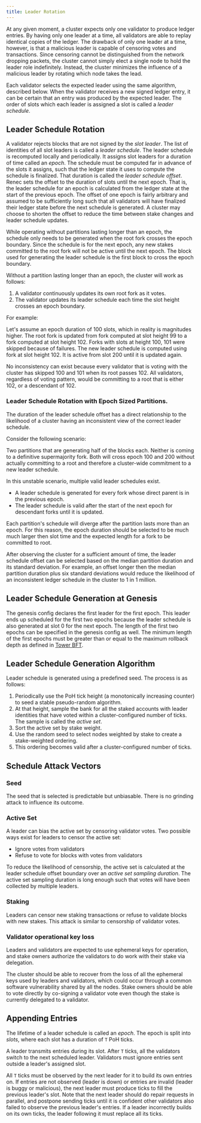 ```yaml
---
title: Leader Rotation
---
```


At any given moment, a cluster expects only one validator to produce ledger entries. By having only one leader at a time, all validators are able to replay identical copies of the ledger. The drawback of only one leader at a time, however, is that a malicious leader is capable of censoring votes and transactions. Since censoring cannot be distinguished from the network dropping packets, the cluster cannot simply elect a single node to hold the leader role indefinitely. Instead, the cluster minimizes the influence of a malicious leader by rotating which node takes the lead.

Each validator selects the expected leader using the same algorithm, described below. When the validator receives a new signed ledger entry, it can be certain that an entry was produced by the expected leader. The order of slots which each leader is assigned a slot is called a _leader schedule_.

## Leader Schedule Rotation

A validator rejects blocks that are not signed by the _slot leader_. The list of identities of all slot leaders is called a _leader schedule_. The leader schedule is recomputed locally and periodically. It assigns slot leaders for a duration of time called an _epoch_. The schedule must be computed far in advance of the slots it assigns, such that the ledger state it uses to compute the schedule is finalized. That duration is called the _leader schedule offset_. Renec sets the offset to the duration of slots until the next epoch. That is, the leader schedule for an epoch is calculated from the ledger state at the start of the previous epoch. The offset of one epoch is fairly arbitrary and assumed to be sufficiently long such that all validators will have finalized their ledger state before the next schedule is generated. A cluster may choose to shorten the offset to reduce the time between stake changes and leader schedule updates.

While operating without partitions lasting longer than an epoch, the schedule only needs to be generated when the root fork crosses the epoch boundary. Since the schedule is for the next epoch, any new stakes committed to the root fork will not be active until the next epoch. The block used for generating the leader schedule is the first block to cross the epoch boundary.

Without a partition lasting longer than an epoch, the cluster will work as follows:

1. A validator continuously updates its own root fork as it votes.
2. The validator updates its leader schedule each time the slot height crosses an epoch boundary.

For example:

Let's assume an epoch duration of 100 slots, which in reality is magnitudes higher. The root fork is updated from fork computed at slot height 99 to a fork computed at slot height 102. Forks with slots at height 100, 101 were skipped because of failures. The new leader schedule is computed using fork at slot height 102. It is active from slot 200 until it is updated again.

No inconsistency can exist because every validator that is voting with the cluster has skipped 100 and 101 when its root passes 102. All validators, regardless of voting pattern, would be committing to a root that is either 102, or a descendant of 102.

### Leader Schedule Rotation with Epoch Sized Partitions.

The duration of the leader schedule offset has a direct relationship to the likelihood of a cluster having an inconsistent view of the correct leader schedule.

Consider the following scenario:

Two partitions that are generating half of the blocks each. Neither is coming to a definitive supermajority fork. Both will cross epoch 100 and 200 without actually committing to a root and therefore a cluster-wide commitment to a new leader schedule.

In this unstable scenario, multiple valid leader schedules exist.

- A leader schedule is generated for every fork whose direct parent is in the previous epoch.
- The leader schedule is valid after the start of the next epoch for descendant forks until it is updated.

Each partition's schedule will diverge after the partition lasts more than an epoch. For this reason, the epoch duration should be selected to be much much larger then slot time and the expected length for a fork to be committed to root.

After observing the cluster for a sufficient amount of time, the leader schedule offset can be selected based on the median partition duration and its standard deviation. For example, an offset longer then the median partition duration plus six standard deviations would reduce the likelihood of an inconsistent ledger schedule in the cluster to 1 in 1 million.

## Leader Schedule Generation at Genesis

The genesis config declares the first leader for the first epoch. This leader ends up scheduled for the first two epochs because the leader schedule is also generated at slot 0 for the next epoch. The length of the first two epochs can be specified in the genesis config as well. The minimum length of the first epochs must be greater than or equal to the maximum rollback depth as defined in [Tower BFT](../implemented-proposals/tower-bft.md).

## Leader Schedule Generation Algorithm

Leader schedule is generated using a predefined seed. The process is as follows:

1. Periodically use the PoH tick height \(a monotonically increasing counter\) to seed a stable pseudo-random algorithm.
2. At that height, sample the bank for all the staked accounts with leader identities that have voted within a cluster-configured number of ticks. The sample is called the _active set_.
3. Sort the active set by stake weight.
4. Use the random seed to select nodes weighted by stake to create a stake-weighted ordering.
5. This ordering becomes valid after a cluster-configured number of ticks.

## Schedule Attack Vectors

### Seed

The seed that is selected is predictable but unbiasable. There is no grinding attack to influence its outcome.

### Active Set

A leader can bias the active set by censoring validator votes. Two possible ways exist for leaders to censor the active set:

- Ignore votes from validators
- Refuse to vote for blocks with votes from validators

To reduce the likelihood of censorship, the active set is calculated at the leader schedule offset boundary over an _active set sampling duration_. The active set sampling duration is long enough such that votes will have been collected by multiple leaders.

### Staking

Leaders can censor new staking transactions or refuse to validate blocks with new stakes. This attack is similar to censorship of validator votes.

### Validator operational key loss

Leaders and validators are expected to use ephemeral keys for operation, and stake owners authorize the validators to do work with their stake via delegation.

The cluster should be able to recover from the loss of all the ephemeral keys used by leaders and validators, which could occur through a common software vulnerability shared by all the nodes. Stake owners should be able to vote directly by co-signing a validator vote even though the stake is currently delegated to a validator.

## Appending Entries

The lifetime of a leader schedule is called an _epoch_. The epoch is split into _slots_, where each slot has a duration of `T` PoH ticks.

A leader transmits entries during its slot. After `T` ticks, all the validators switch to the next scheduled leader. Validators must ignore entries sent outside a leader's assigned slot.

All `T` ticks must be observed by the next leader for it to build its own entries on. If entries are not observed \(leader is down\) or entries are invalid \(leader is buggy or malicious\), the next leader must produce ticks to fill the previous leader's slot. Note that the next leader should do repair requests in parallel, and postpone sending ticks until it is confident other validators also failed to observe the previous leader's entries. If a leader incorrectly builds on its own ticks, the leader following it must replace all its ticks.
